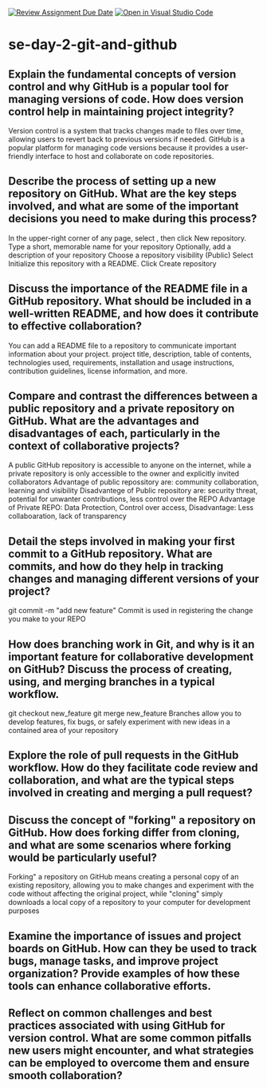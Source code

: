 [![Review Assignment Due Date](https://classroom.github.com/assets/deadline-readme-button-22041afd0340ce965d47ae6ef1cefeee28c7c493a6346c4f15d667ab976d596c.svg)](https://classroom.github.com/a/8wgCKhpZ)
[![Open in Visual Studio Code](https://classroom.github.com/assets/open-in-vscode-2e0aaae1b6195c2367325f4f02e2d04e9abb55f0b24a779b69b11b9e10269abc.svg)](https://classroom.github.com/online_ide?assignment_repo_id=18481006&assignment_repo_type=AssignmentRepo)
# se-day-2-git-and-github
## Explain the fundamental concepts of version control and why GitHub is a popular tool for managing versions of code. How does version control help in maintaining project integrity?
Version control is a system that tracks changes made to files over time, allowing users to revert back to previous versions if needed. GitHub is a popular platform for managing code versions because it provides a user-friendly interface to host and collaborate on code repositories.
## Describe the process of setting up a new repository on GitHub. What are the key steps involved, and what are some of the important decisions you need to make during this process?
In the upper-right corner of any page, select , then click New repository.
Type a short, memorable name for your repository
Optionally, add a description of your repository
Choose a repository visibility (Public)
Select Initialize this repository with a README.
Click Create repository
## Discuss the importance of the README file in a GitHub repository. What should be included in a well-written README, and how does it contribute to effective collaboration?
You can add a README file to a repository to communicate important information about your project. project title, description, table of contents, technologies used, requirements, installation and usage instructions, contribution guidelines, license information, and more.
## Compare and contrast the differences between a public repository and a private repository on GitHub. What are the advantages and disadvantages of each, particularly in the context of collaborative projects?
A public GitHub repository is accessible to anyone on the internet, while a private repository is only accessible to the owner and explicitly invited collaborators
Advantage of public repossitory are: community collaboration, learning and visibility
Disadvantege of Public repository are: security threat, potential for unwanter contributions, less control over the REPO
Advantage of Private REPO: Data Protection, Control over access, 
Disadvantage: Less collaboaration, lack of transparency
## Detail the steps involved in making your first commit to a GitHub repository. What are commits, and how do they help in tracking changes and managing different versions of your project?
git commit -m "add new feature"
Commit is used in registering the change you make to your REPO
## How does branching work in Git, and why is it an important feature for collaborative development on GitHub? Discuss the process of creating, using, and merging branches in a typical workflow.
git checkout new_feature
git merge new_feature
Branches allow you to develop features, fix bugs, or safely experiment with new ideas in a contained area of your repository
## Explore the role of pull requests in the GitHub workflow. How do they facilitate code review and collaboration, and what are the typical steps involved in creating and merging a pull request?

## Discuss the concept of "forking" a repository on GitHub. How does forking differ from cloning, and what are some scenarios where forking would be particularly useful?
Forking" a repository on GitHub means creating a personal copy of an existing repository, allowing you to make changes and experiment with the code without affecting the original project, while "cloning" simply downloads a local copy of a repository to your computer for development purposes
## Examine the importance of issues and project boards on GitHub. How can they be used to track bugs, manage tasks, and improve project organization? Provide examples of how these tools can enhance collaborative efforts.

## Reflect on common challenges and best practices associated with using GitHub for version control. What are some common pitfalls new users might encounter, and what strategies can be employed to overcome them and ensure smooth collaboration?
